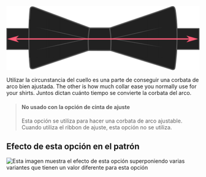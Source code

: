 ![¿Cuánta facilidad usa para su cuello?](collarease.svg)

Utilizar la circunstancia del cuello es una parte de conseguir una corbata de arco bien ajustada. The other is how much collar ease you normally use for your shirts. Juntos dictan cuánto tiempo se convierte la corbata del arco.

> #### No usado con la opción de cinta de ajuste
>
> Esta opción se utiliza para hacer una corbata de arco ajustable. Cuando utiliza el ribbon de ajuste, esta opción no se utiliza.

## Efecto de esta opción en el patrón

![Esta imagen muestra el efecto de esta opción superponiendo varias variantes que tienen un valor diferente para esta opción](benjamin\_collarease\_sample.svg "Efecto de esta opción en el patrón")

